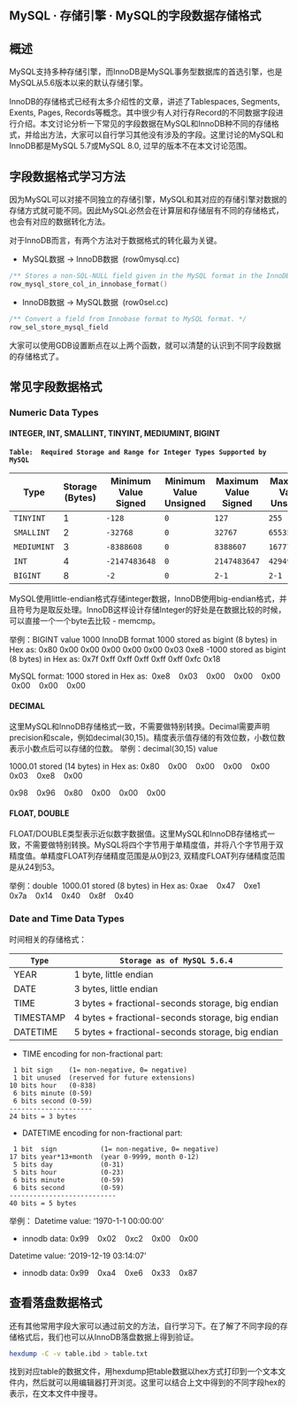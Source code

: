 ## MySQL · 存储引擎 · MySQL的字段数据存储格式


    
## 概述


MySQL支持多种存储引擎，而InnoDB是MySQL事务型数据库的首选引擎，也是MySQL从5.6版本以来的默认存储引擎。  


InnoDB的存储格式已经有太多介绍性的文章，讲述了Tablespaces, Segments, Exents, Pages, Records等概念。其中很少有人对行存Record的不同数据字段进行介绍。本文讨论分析一下常见的字段数据在MySQL和InnoDB种不同的存储格式，并给出方法，大家可以自行学习其他没有涉及的字段。这里讨论的MySQL和InnoDB都是MySQL 5.7或MySQL 8.0, 过早的版本不在本文讨论范围。  

## 字段数据格式学习方法


因为MySQL可以对接不同独立的存储引擎，MySQL和其对应的存储引擎对数据的存储方式就可能不同。因此MySQL必然会在计算层和存储层有不同的存储格式，也会有对应的数据转化方法。  


对于InnoDB而言，有两个方法对于数据格式的转化最为关键。  


* MySQL数据 -> InnoDB数据  (row0mysql.cc)
    

```cpp
/** Stores a non-SQL-NULL field given in the MySQL format in the InnoDB format. */
row_mysql_store_col_in_innobase_format()

```

  
* InnoDB数据 -> MySQL数据  (row0sel.cc)
    

```cpp
/** Convert a field from Innobase format to MySQL format. */
row_sel_store_mysql_field

```



大家可以使用GDB设置断点在以上两个函数，就可以清楚的认识到不同字段数据的存储格式了。  

## 常见字段数据格式

### Numeric Data Types
#### INTEGER, INT, SMALLINT, TINYINT, MEDIUMINT, BIGINT **`Table:  Required Storage and Range for Integer Types Supported by MySQL`**

| Type | Storage (Bytes) | Minimum Value Signed | Minimum Value Unsigned | Maximum Value Signed | Maximum Value Unsigned |
| - | - | - | - | - | - |
| `TINYINT` | 1 | `-128` | `0` | `127` | `255` |
| `SMALLINT` | 2 | `-32768` | `0` | `32767` | `65535` |
| `MEDIUMINT` | 3 | `-8388608` | `0` | `8388607` | `16777215` |
| `INT` | 4 | `-2147483648` | `0` | `2147483647` | `4294967295` |
| `BIGINT` | 8 | `-2` | `0` | `2-1` | `2-1` |



MySQL使用little-endian格式存储integer数据，InnoDB使用big-endian格式，并且符号为是取反处理。InnoDB这样设计存储Integer的好处是在数据比较的时候，可以直接一个一个byte去比较 - memcmp。  


举例：BIGINT value 1000
InnoDB format
1000 stored as bigint (8 bytes) in Hex as:
0x80	0x00 0x00 0x00 0x00	0x00 0x03 0xe8
-1000 stored as bigint (8 bytes) in Hex as:
0x7f 0xff 0xff 0xff 0xff 0xff 0xfc 0x18  


MySQL format:
1000 stored in Hex as: 
0xe8    0x03    0x00    0x00    0x00    0x00    0x00    0x00  

#### DECIMAL

这里MySQL和InnoDB存储格式一致，不需要做特别转换。Decimal需要声明precision和scale，例如decimal(30,15)。精度表示值存储的有效位数，小数位数表示小数点后可以存储的位数。
举例：decimal(30,15) value

1000.01 stored (14 bytes) in Hex as:
0x80    0x00    0x00    0x00    0x00    0x03    0xe8    0x00

0x98    0x96    0x80    0x00    0x00    0x00


#### FLOAT, DOUBLE

FLOAT/DOUBLE类型表示近似数字数据值。这里MySQL和InnoDB存储格式一致，不需要做特别转换。MySQL将四个字节用于单精度值，并将八个字节用于双精度值。单精度FLOAT列存储精度范围是从0到23, 双精度FLOAT列存储精度范围是从24到53。  


举例：double 
1000.01 stored (8 bytes) in Hex as:
0xae    0x47    0xe1    0x7a    0x14    0x40    0x8f    0x40  

### Date and Time Data Types

时间相关的存储格式：

| **`Type`** | **`Storage as of MySQL 5.6.4`** |
| - | - |
| YEAR | 1 byte, little endian |
| DATE | 3 bytes, little endian |
| TIME | 3 bytes + fractional-seconds storage, big endian |
| TIMESTAMP | 4 bytes + fractional-seconds storage, big endian |
| DATETIME | 5 bytes + fractional-seconds storage, big endian |



* TIME encoding for non-fractional part:


```LANG
 1 bit sign    (1= non-negative, 0= negative)
 1 bit unused  (reserved for future extensions)
10 bits hour   (0-838)
 6 bits minute (0-59) 
 6 bits second (0-59) 
---------------------
24 bits = 3 bytes

```


* DATETIME encoding for non-fractional part:
    

```LANG
 1 bit  sign           (1= non-negative, 0= negative)
17 bits year*13+month  (year 0-9999, month 0-12)
 5 bits day            (0-31)
 5 bits hour           (0-23)
 6 bits minute         (0-59)
 6 bits second         (0-59)
---------------------------
40 bits = 5 bytes

```



举例：
Datetime value: ‘1970-1-1 00:00:00’  


* innodb data: 0x99    0x02    0xc2    0x00    0x00



Datetime value: ‘2019-12-19 03:14:07’  


* innodb data: 0x99    0xa4    0xe6    0x33    0x87


## 查看落盘数据格式


还有其他常用字段大家可以通过前文的方法，自行学习下。在了解了不同字段的存储格式后，我们也可以从InnoDB落盘数据上得到验证。  

```bash
hexdump -C -v table.ibd > table.txt

```


找到对应table的数据文件，用hexdump把table数据以hex方式打印到一个文本文件内，然后就可以用编辑器打开浏览。这里可以结合上文中得到的不同字段hex的表示，在文本文件中搜寻。  

